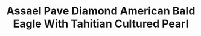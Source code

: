 ---
title: Assael Pave Diamond American Bald Eagle With Tahitian Cultured Pearl
description: |
  A beautifully rendered American Bald Eagle grasps a Tahitian Pearl in its talons in this sparkling, inspired pendant necklace.
specs: |
  11.7mm x 15.9mm Tahitian Natural Color Cultured Pearl with 7.31 carats of White Diamonds, set in 18K White Gold.
images:
  - assael-pave-diamond-american-bald-eagle-with-tahitian-cultured-pearl.png
category: Julie Parker Endangered Species
tags:
  - necklaces
---